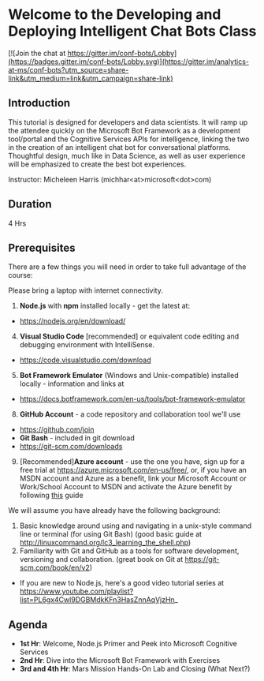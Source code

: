 # Welcome to the Developing and Deploying Intelligent Chat Bots Class

[![Join the chat at https://gitter.im/conf-bots/Lobby](https://badges.gitter.im/conf-bots/Lobby.svg)](https://gitter.im/analytics-at-ms/conf-bots?utm_source=share-link&utm_medium=link&utm_campaign=share-link)


## Introduction

This tutorial is designed for developers and data scientists. It will ramp up the attendee quickly on the Microsoft Bot Framework as a development tool/portal and the Cognitive Services APIs for intelligence, linking the two in the creation of an intelligent chat bot for conversational platforms. Thoughtful design, much like in Data Science, as well as user experience will be emphasized to create the best bot experiences.

Instructor: Micheleen Harris (michhar\<at\>microsoft\<dot\>com)

## Duration

4 Hrs

## Prerequisites

There are a few things you will need in order to take full advantage of the course:

Please bring a laptop with internet connectivity.

1. **Node.js** with **npm** installed locally - get the latest at:
  * https://nodejs.org/en/download/
4. **Visual Studio Code** \[recommended\] or equivalent code editing and debugging environment with IntelliSense.  
  * https://code.visualstudio.com/download
5. **Bot Framework Emulator** (Windows and Unix-compatible) installed locally - information and links at
  * https://docs.botframework.com/en-us/tools/bot-framework-emulator
8.  **GitHub Account** - a code repository and collaboration tool we'll use
  * https://github.com/join
*  **Git Bash** - included in git download
  * https://git-scm.com/downloads
9.  [Recommended]**Azure account** - use the one you have, sign up for a free trial at https://azure.microsoft.com/en-us/free/, or, if you have an MSDN account and Azure as a benefit, link your Microsoft Account or Work/School Account to MSDN and activate the Azure benefit by following [this](https://www.visualstudio.com/en-us/docs/setup-admin/team-services/link-msdn-subscription-to-organizational-account-vs) guide

We will assume you have already have the following background:

1.  Basic knowledge around using and navigating in a unix-style command line or terminal (for using Git Bash) (good basic guide at http://linuxcommand.org/lc3_learning_the_shell.php)
2.  Familiarity with Git and GitHub as a tools for software development, versioning and collaboration. (great book on Git at https://git-scm.com/book/en/v2)
*  If you are new to Node.js, here's a good video tutorial series at https://www.youtube.com/playlist?list=PL6gx4Cwl9DGBMdkKFn3HasZnnAqVjzHn_

## Agenda

* **1st Hr**:  Welcome, Node.js Primer and Peek into Microsoft Cognitive Services
* **2nd Hr**:  Dive into the Microsoft Bot Framework with Exercises
* **3rd and 4th Hr**:  Mars Mission Hands-On Lab and Closing (What Next?)
